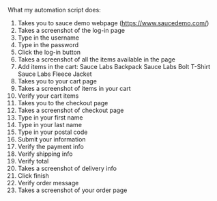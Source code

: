 What my automation script does:
1. Takes you to sauce demo webpage (https://www.saucedemo.com/)
2. Takes a screenshot of the log-in page
3. Type in the username
4. Type in the password
5. Click the log-in button
6. Takes a screenshot of all the items available in the page
7. Add items in the cart:
    Sauce Labs Backpack
    Sauce Labs Bolt T-Shirt
    Sauce Labs Fleece Jacket
8. Takes you to your cart page
9. Takes a screenshot of items in your cart
10. Verify your cart items
11. Takes you to the checkout page
12. Takes a screenshot of checkout page
13. Type in your first name
14. Type in your last name
15. Type in your postal code
16. Submit your information
17. Verify the payment info
18. Verify shipping info
19. Verify total
21. Takes a screenshot of delivery info
22. Click finish
23. Verify order message
24. Takes a screenshot of your order page


